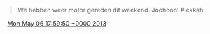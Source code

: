> We hebben weer motor gereden dit weekend\. Joohooo\! \#lekkah

<img src="../../media/tweet.ico" width="12" /> [Mon May 06 17:59:50 +0000 2013](https://twitter.com/DromerDenker/status/331468362175610881)